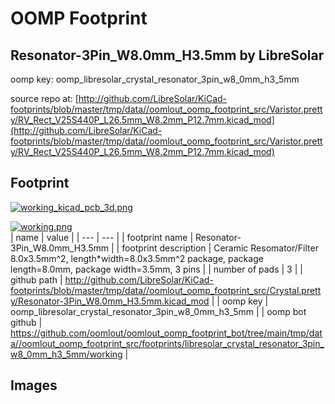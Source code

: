 # OOMP Footprint  
## Resonator-3Pin_W8.0mm_H3.5mm  by LibreSolar  
  
oomp key: oomp_libresolar_crystal_resonator_3pin_w8_0mm_h3_5mm  
  
source repo at: [http://github.com/LibreSolar/KiCad-footprints/blob/master/tmp/data//oomlout_oomp_footprint_src/Varistor.pretty/RV_Rect_V25S440P_L26.5mm_W8.2mm_P12.7mm.kicad_mod](http://github.com/LibreSolar/KiCad-footprints/blob/master/tmp/data//oomlout_oomp_footprint_src/Varistor.pretty/RV_Rect_V25S440P_L26.5mm_W8.2mm_P12.7mm.kicad_mod)  
## Footprint  
  
[![working_kicad_pcb_3d.png](working_kicad_pcb_3d_600.png)](working_kicad_pcb_3d.png)  
  
[![working.png](working_600.png)](working.png)  
| name | value | 
| --- | --- | 
| footprint name | Resonator-3Pin_W8.0mm_H3.5mm | 
| footprint description | Ceramic Resomator/Filter 8.0x3.5mm^2, length*width=8.0x3.5mm^2 package, package length=8.0mm, package width=3.5mm, 3 pins | 
| number of pads | 3 | 
| github path | http://github.com/LibreSolar/KiCad-footprints/blob/master/tmp/data//oomlout_oomp_footprint_src/Crystal.pretty/Resonator-3Pin_W8.0mm_H3.5mm.kicad_mod | 
| oomp key | oomp_libresolar_crystal_resonator_3pin_w8_0mm_h3_5mm | 
| oomp bot github | https://github.com/oomlout/oomlout_oomp_footprint_bot/tree/main/tmp/data//oomlout_oomp_footprint_src/footprints/libresolar_crystal_resonator_3pin_w8_0mm_h3_5mm/working | 
## Images  
